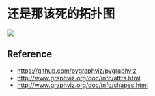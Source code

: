 还是那该死的拓扑图
===

![](http://laisky-blog.qiniudn.com/topo.jpg)

## Reference

- https://github.com/pygraphviz/pygraphviz
- http://www.graphviz.org/doc/info/attrs.html
- http://www.graphviz.org/doc/info/shapes.html
